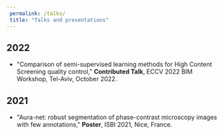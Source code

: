 ```yaml
---
 permalink: /talks/
 title: "Talks and presentations"
---
```


## 2022 

 - "Comparison of semi-supervised learning methods for High Content Screening quality control," **Contributed Talk**, ECCV 2022 BIM Workshop, Tel-Aviv, October 2022.

## 2021

 - "Aura-net: robust segmentation of phase-contrast microscopy images with few annotations," **Poster**, ISBI 2021, Nice, France.
